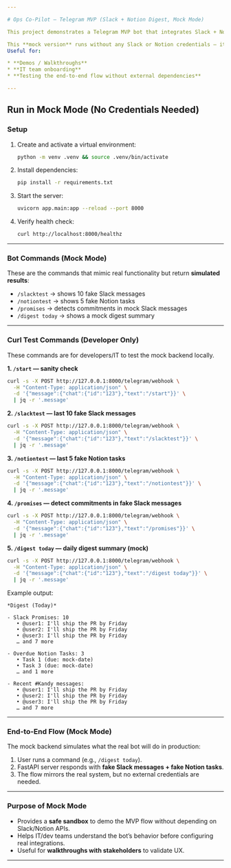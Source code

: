 ```yaml
---

# Ops Co-Pilot — Telegram MVP (Slack + Notion Digest, Mock Mode)

This project demonstrates a Telegram MVP bot that integrates Slack + Notion and produces a daily digest.

This **mock version** runs without any Slack or Notion credentials — it uses hardcoded data to simulate API responses.
Useful for:

* **Demos / Walkthroughs**
* **IT team onboarding**
* **Testing the end-to-end flow without external dependencies**

---
```


## Run in Mock Mode (No Credentials Needed)

### Setup

1. Create and activate a virtual environment:

   ```bash
   python -m venv .venv && source .venv/bin/activate
   ```
2. Install dependencies:

   ```bash
   pip install -r requirements.txt
   ```
3. Start the server:

   ```bash
   uvicorn app.main:app --reload --port 8000
   ```
4. Verify health check:

   ```bash
   curl http://localhost:8000/healthz
   ```

---

### Bot Commands (Mock Mode)

These are the commands that mimic real functionality but return **simulated results**:

* `/slacktest` → shows 10 fake Slack messages
* `/notiontest` → shows 5 fake Notion tasks
* `/promises` → detects commitments in mock Slack messages
* `/digest today` → shows a mock digest summary

---

### Curl Test Commands (Developer Only)

These commands are for developers/IT to test the mock backend locally.

**1. `/start` — sanity check**

```bash
curl -s -X POST http://127.0.0.1:8000/telegram/webhook \
  -H "Content-Type: application/json" \
  -d '{"message":{"chat":{"id":"123"},"text":"/start"}}' \
  | jq -r '.message'
```

**2. `/slacktest` — last 10 fake Slack messages**

```bash
curl -s -X POST http://127.0.0.1:8000/telegram/webhook \
  -H "Content-Type: application/json" \
  -d '{"message":{"chat":{"id":"123"},"text":"/slacktest"}}' \
  | jq -r '.message'
```

**3. `/notiontest` — last 5 fake Notion tasks**

```bash
curl -s -X POST http://127.0.0.1:8000/telegram/webhook \
  -H "Content-Type: application/json" \
  -d '{"message":{"chat":{"id":"123"},"text":"/notiontest"}}' \
  | jq -r '.message'
```

**4. `/promises` — detect commitments in fake Slack messages**

```bash
curl -s -X POST http://127.0.0.1:8000/telegram/webhook \
  -H "Content-Type: application/json" \
  -d '{"message":{"chat":{"id":"123"},"text":"/promises"}}' \
  | jq -r '.message'
```

**5. `/digest today` — daily digest summary (mock)**

```bash
curl -s -X POST http://127.0.0.1:8000/telegram/webhook \
  -H "Content-Type: application/json" \
  -d '{"message":{"chat":{"id":"123"},"text":"/digest today"}}' \
  | jq -r '.message'
```

Example output:

```
*Digest (Today)*

- Slack Promises: 10
   • @user1: I'll ship the PR by Friday
   • @user2: I'll ship the PR by Friday
   • @user3: I'll ship the PR by Friday
   … and 7 more

- Overdue Notion Tasks: 3
   • Task 1 (due: mock-date)
   • Task 3 (due: mock-date)
   … and 1 more

- Recent #Kandy messages:
   • @user1: I'll ship the PR by Friday
   • @user2: I'll ship the PR by Friday
   • @user3: I'll ship the PR by Friday
   … and 7 more
```

---

### End-to-End Flow (Mock Mode)

The mock backend simulates what the real bot will do in production:

1. User runs a command (e.g., `/digest today`).
2. FastAPI server responds with **fake Slack messages + fake Notion tasks**.
3. The flow mirrors the real system, but no external credentials are needed.

---

### Purpose of Mock Mode

* Provides a **safe sandbox** to demo the MVP flow without depending on Slack/Notion APIs.
* Helps IT/dev teams understand the bot’s behavior before configuring real integrations.
* Useful for **walkthroughs with stakeholders** to validate UX.

---


